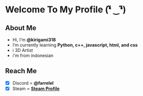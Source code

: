# Welcome To My Profile (❛̃ ‿❛̃)

## About Me
- Hi, I’m **@kirigami318**
- I’m currently learning **Python, c++, javascript, html, and css**
- i 3D Artist
- i'm from indonesian

## Reach Me
- [x] Discord = **@farrelel**
- [x] Steam = **[Steam Profile](https://steamcommunity.com/id/kirigami318/)**

<!---
kirigami318/kirigami318 is a ✨ special ✨ repository because its `README.md` (this file) appears on your GitHub profile.
You can click the Preview link to take a look at your changes.
--->
